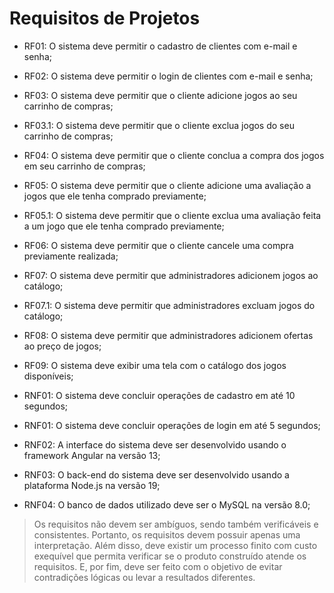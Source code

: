 # Requisitos de Projetos

- RF01: O sistema deve permitir o cadastro de clientes com e-mail e senha;
- RF02: O sistema deve permitir o login de clientes com e-mail e senha;
- RF03: O sistema deve permitir que o cliente adicione jogos ao seu carrinho de compras;
- RF03.1: O sistema deve permitir que o cliente exclua jogos do seu carrinho de compras;
- RF04: O sistema deve permitir que o cliente conclua a compra dos jogos em seu carrinho de compras;
- RF05: O sistema deve permitir que o cliente adicione uma avaliação a jogos que ele tenha comprado previamente;
- RF05.1: O sistema deve permitir que o cliente exclua uma avaliação feita a um jogo que ele tenha comprado previamente;
- RF06: O sistema deve permitir que o cliente cancele uma compra previamente realizada;
- RF07: O sistema deve permitir que administradores adicionem jogos ao catálogo;
- RF07.1: O sistema deve permitir que administradores excluam jogos do catálogo;
- RF08: O sistema deve permitir que administradores adicionem ofertas ao preço de jogos;
- RF09: O sistema deve exibir uma tela com o catálogo dos jogos disponíveis;

- RNF01: O sistema deve concluir operações de cadastro em até 10 segundos;
- RNF01: O sistema deve concluir operações de login em até 5 segundos;
- RNF02: A interface do sistema deve ser desenvolvido usando o framework Angular na versão 13;
- RNF03: O back-end do sistema deve ser desenvolvido usando a plataforma Node.js na versão 19;
- RNF04: O banco de dados utilizado deve ser o MySQL na versão 8.0;

>Os requisitos não devem ser ambíguos, sendo também verificáveis e consistentes. Portanto, os requisitos devem possuir apenas uma interpretação. Além disso, deve existir um processo finito com custo exequível que permita verificar se o produto construído atende os requisitos. E, por fim, deve ser feito com o objetivo de evitar contradições lógicas ou levar a resultados diferentes.
